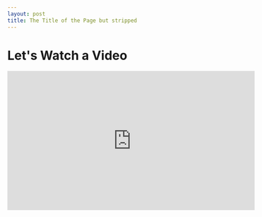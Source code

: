 ```yaml
---
layout: post
title: The Title of the Page but stripped
---
```


# Let's Watch a Video

<iframe width="560" height="315" src="https://www.youtube.com/embed/Kkfh2TmDzTc?si=zIG1bMw6cYo1u4Rf&rel=0" title="YouTube video player" frameborder="0" allow="accelerometer; autoplay; clipboard-write; encrypted-media; gyroscope; picture-in-picture; web-share" referrerpolicy="strict-origin-when-cross-origin" allowfullscreen></iframe>




